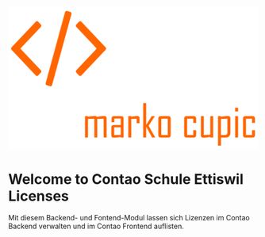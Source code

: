 ![Alt text](src/Resources/public/logo.png?raw=true "logo")

# Welcome to Contao Schule Ettiswil Licenses

Mit diesem Backend- und Fontend-Modul lassen sich Lizenzen im Contao Backend verwalten und im Contao Frontend auflisten. 
